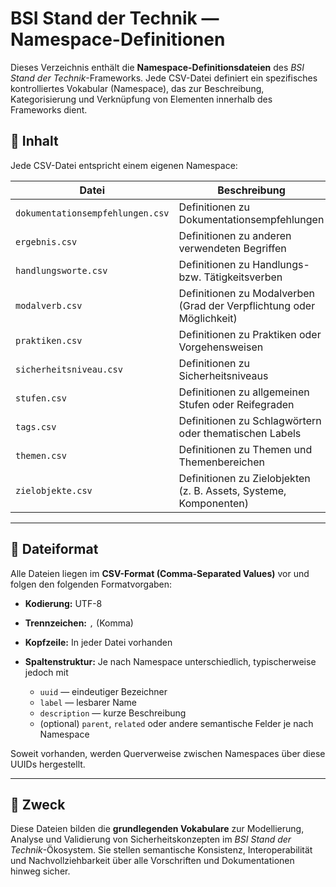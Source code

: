 # BSI Stand der Technik — Namespace-Definitionen

Dieses Verzeichnis enthält die **Namespace-Definitionsdateien** des *BSI Stand der Technik*-Frameworks.
Jede CSV-Datei definiert ein spezifisches kontrolliertes Vokabular (Namespace), das zur Beschreibung, Kategorisierung und Verknüpfung von Elementen innerhalb des Frameworks dient.

## 📁 Inhalt

Jede CSV-Datei entspricht einem eigenen Namespace:

| Datei                            | Beschreibung                                                          |
| -------------------------------- | --------------------------------------------------------------------- |
| `dokumentationsempfehlungen.csv` | Definitionen zu Dokumentationsempfehlungen                            |
| `ergebnis.csv`                   | Definitionen zu anderen verwendeten Begriffen                         |
| `handlungsworte.csv`             | Definitionen zu Handlungs- bzw. Tätigkeitsverben                      |
| `modalverb.csv`                  | Definitionen zu Modalverben (Grad der Verpflichtung oder Möglichkeit) |
| `praktiken.csv`                  | Definitionen zu Praktiken oder Vorgehensweisen                        |
| `sicherheitsniveau.csv`          | Definitionen zu Sicherheitsniveaus                                    |
| `stufen.csv`                     | Definitionen zu allgemeinen Stufen oder Reifegraden                   |
| `tags.csv`                       | Definitionen zu Schlagwörtern oder thematischen Labels                |
| `themen.csv`                     | Definitionen zu Themen und Themenbereichen                            |
| `zielobjekte.csv`                | Definitionen zu Zielobjekten (z. B. Assets, Systeme, Komponenten)     |

---

## 📄 Dateiformat

Alle Dateien liegen im **CSV-Format (Comma-Separated Values)** vor und folgen den folgenden Formatvorgaben:

* **Kodierung:** UTF-8
* **Trennzeichen:** `,` (Komma)
* **Kopfzeile:** In jeder Datei vorhanden
* **Spaltenstruktur:** Je nach Namespace unterschiedlich, typischerweise jedoch mit

  * `uuid` — eindeutiger Bezeichner
  * `label` — lesbarer Name
  * `description` — kurze Beschreibung
  * (optional) `parent`, `related` oder andere semantische Felder je nach Namespace

Soweit vorhanden, werden Querverweise zwischen Namespaces über diese UUIDs hergestellt.

---

## 🧭 Zweck

Diese Dateien bilden die **grundlegenden Vokabulare** zur Modellierung, Analyse und Validierung von Sicherheitskonzepten im *BSI Stand der Technik*-Ökosystem.
Sie stellen semantische Konsistenz, Interoperabilität und Nachvollziehbarkeit über alle Vorschriften und Dokumentationen hinweg sicher.
